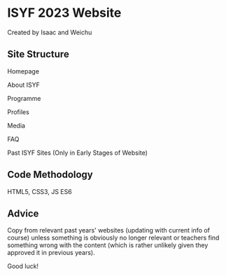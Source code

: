 # ISYF 2023 Website
Created by Isaac and Weichu

## Site Structure
Homepage

About ISYF

Programme

Profiles

Media

FAQ

Past ISYF Sites (Only in Early Stages of Website)

## Code Methodology
HTML5, CSS3, JS ES6

## Advice
Copy from relevant past years' websites (updating with current info of course) unless something is obviously no longer relevant or teachers find something wrong with the content (which is rather unlikely given they approved it in previous years).

Good luck!
